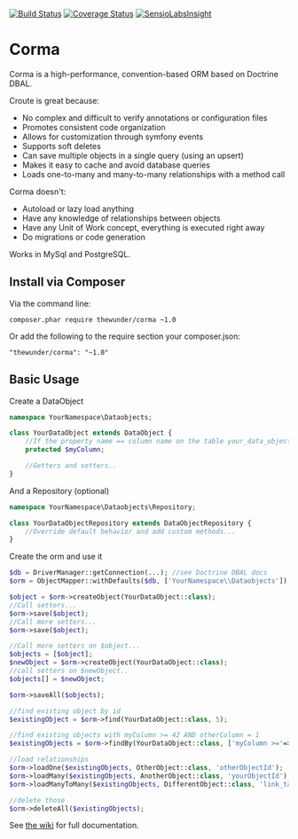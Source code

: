[![Build Status](https://api.travis-ci.org/thewunder/corma.svg?branch=master)](https://travis-ci.org/thewunder/corma)
[![Coverage Status](https://coveralls.io/repos/github/thewunder/corma/badge.svg?branch=master)](https://coveralls.io/github/thewunder/corma?branch=master)
[![SensioLabsInsight](https://insight.sensiolabs.com/projects/3ab739ee-d54a-457d-9eec-43261102dfe4/mini.png)](https://insight.sensiolabs.com/projects/3ab739ee-d54a-457d-9eec-43261102dfe4)

Corma
=====

Corma is a high-performance, convention-based ORM based on Doctrine DBAL.

Croute is great because:

* No complex and difficult to verify annotations or configuration files
* Promotes consistent code organization
* Allows for customization through symfony events
* Supports soft deletes
* Can save multiple objects in a single query (using an upsert)
* Makes it easy to cache and avoid database queries
* Loads one-to-many and many-to-many relationships with a method call

Corma doesn't:

* Autoload or lazy load anything
* Have any knowledge of relationships between objects
* Have any Unit of Work concept, everything is executed right away
* Do migrations or code generation

Works in MySql and PostgreSQL.

Install via Composer
--------------------
Via the command line:

    composer.phar require thewunder/corma ~1.0

Or add the following to the require section your composer.json:

    "thewunder/corma": "~1.0"

Basic Usage
-----------
Create a DataObject
```php
namespace YourNamespace\Dataobjects;

class YourDataObject extends DataObject {
    //If the property name == column name on the table your_data_objects it will be saved
    protected $myColumn;

    //Getters and setters..
}
```

And a Repository (optional)
```php
namespace YourNamespace\Dataobjects\Repository;

class YourDataObjectRepository extends DataObjectRepository {
    //Override default behavior and add custom methods...
}
```

Create the orm and use it
```php
$db = DriverManager::getConnection(...); //see Doctrine DBAL docs
$orm = ObjectMapper::withDefaults($db, ['YourNamespace\\Dataobjects']);

$object = $orm->createObject(YourDataObject::class);
//Call setters...
$orm->save($object);
//Call more setters...
$orm->save($object);

//Call more setters on $object...
$objects = [$object];
$newObject = $orm->createObject(YourDataObject::class);
//call setters on $newObject..
$objects[] = $newObject;

$orm->saveAll($objects);

//find existing object by id
$existingObject = $orm->find(YourDataObject::class, 5);

//find existing objects with myColumn >= 42 AND otherColumn = 1
$existingObjects = $orm->findBy(YourDataObject::class, ['myColumn >='=>42, 'otherColumn'=>1], ['sortColumn'=>'ASC']);

//load relationships
$orm->loadOne($existingObjects, OtherObject::class, 'otherObjectId');
$orm->loadMany($existingObjects, AnotherObject::class, 'yourObjectId');
$orm->loadManyToMany($existingObjects, DifferentObject::class, 'link_table');

//delete those
$orm->deleteAll($existingObjects);
```

See [the wiki](https://github.com/thewunder/corma/wiki) for full documentation.
